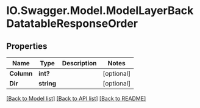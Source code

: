 # IO.Swagger.Model.ModelLayerBackDatatableResponseOrder
## Properties

Name | Type | Description | Notes
------------ | ------------- | ------------- | -------------
**Column** | **int?** |  | [optional] 
**Dir** | **string** |  | [optional] 

[[Back to Model list]](../README.md#documentation-for-models) [[Back to API list]](../README.md#documentation-for-api-endpoints) [[Back to README]](../README.md)


